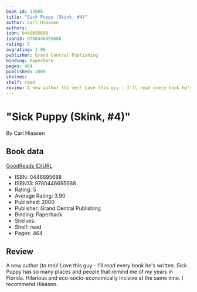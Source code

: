 ```yaml
---
book id: 13066
title: "Sick Puppy (Skink, #4)"
author: Carl Hiaasen
authors: 
isbn: 0446695688
isbn13: 9780446695688
rating: 5
avgrating: 3.90
publisher: Grand Central Publishing
binding: Paperback
pages: 464
published: 2000
shelves: 
shelf: read
review: A new author (to me)! Love this guy - I'll read every book he's written. Sick Puppy has so many places and people that remind me of my years in Florida. Hilarious and eco-socio-economically incisive at the same time. I recommend Hiaasen.
---
```


# "Sick Puppy (Skink, #4)"

By Carl Hiaasen

## Book data

[GoodReads ID/URL](https://www.goodreads.com/book/show/13066)

- ISBN: 0446695688
- ISBN13: 9780446695688
- Rating: 5
- Average Rating: 3.90
- Published: 2000
- Publisher: Grand Central Publishing
- Binding: Paperback
- Shelves: 
- Shelf: read
- Pages: 464

## Review

A new author (to me)! Love this guy - I'll read every book he's written. Sick Puppy has so many places and people that remind me of my years in Florida. Hilarious and eco-socio-economically incisive at the same time. I recommend Hiaasen.

